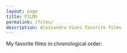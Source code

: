 ```yaml
---
layout: page
title: FILMS
permalink: /films/
description: Alessandro Vioni favorite films
---
```


My favorite films in chronological order:

<i class="fa fa-spin fa-cog fa-4x loading-films"></i>

<div class="film-wrapper">

  <div class="film" data-film="Platoon">
    <div class="film-title"></div>
    <div class="film-year"></div>
    <div class="film-genre"></div>
    <div class="film-director"></div>
    <div class="film-actors"></div>
    <div class="film-rating"></div>
    <div class="film-plot"></div>
  </div>

  <div class="film" data-film="Apocalypse Now">
    <div class="film-title"></div>
    <div class="film-year"></div>
    <div class="film-genre"></div>
    <div class="film-director"></div>
    <div class="film-actors"></div>
    <div class="film-rating"></div>
    <div class="film-plot"></div>
  </div>

  <div class="film" data-film="Shining">
    <div class="film-title"></div>
    <div class="film-year"></div>
    <div class="film-genre"></div>
    <div class="film-director"></div>
    <div class="film-actors"></div>
    <div class="film-rating"></div>
    <div class="film-plot"></div>
  </div>

  <div class="film" data-film="Star Wars: Episode VI">
    <div class="film-title"></div>
    <div class="film-year"></div>
    <div class="film-genre"></div>
    <div class="film-director"></div>
    <div class="film-actors"></div>
    <div class="film-rating"></div>
    <div class="film-plot"></div>
  </div>

  <div class="film" data-film="Star Trek">
    <div class="film-title"></div>
    <div class="film-year"></div>
    <div class="film-genre"></div>
    <div class="film-director"></div>
    <div class="film-actors"></div>
    <div class="film-rating"></div>
    <div class="film-plot"></div>
  </div>

  <div class="film" data-film="Interstellar">
    <div class="film-title"></div>
    <div class="film-year"></div>
    <div class="film-genre"></div>
    <div class="film-director"></div>
    <div class="film-actors"></div>
    <div class="film-rating"></div>
    <div class="film-plot"></div>
  </div>

  <div class="film" data-film="Blade Runner">
    <div class="film-title"></div>
    <div class="film-year"></div>
    <div class="film-genre"></div>
    <div class="film-director"></div>
    <div class="film-actors"></div>
    <div class="film-rating"></div>
    <div class="film-plot"></div>
  </div>

  <div class="film" data-film="John Wick">
    <div class="film-title"></div>
    <div class="film-year"></div>
    <div class="film-genre"></div>
    <div class="film-director"></div>
    <div class="film-actors"></div>
    <div class="film-rating"></div>
    <div class="film-plot"></div>
  </div>

  <div class="film" data-film="Taken">
    <div class="film-title"></div>
    <div class="film-year"></div>
    <div class="film-genre"></div>
    <div class="film-director"></div>
    <div class="film-actors"></div>
    <div class="film-rating"></div>
    <div class="film-plot"></div>
  </div>

  <div class="film" data-film="Wall Street">
    <div class="film-title"></div>
    <div class="film-year"></div>
    <div class="film-genre"></div>
    <div class="film-director"></div>
    <div class="film-actors"></div>
    <div class="film-rating"></div>
    <div class="film-plot"></div>
  </div>

  <div class="film" data-film="Pulp Fiction">
    <div class="film-title"></div>
    <div class="film-year"></div>
    <div class="film-genre"></div>
    <div class="film-director"></div>
    <div class="film-actors"></div>
    <div class="film-rating"></div>
    <div class="film-plot"></div>
  </div>

  <div class="film" data-film="American History X">
    <div class="film-title"></div>
    <div class="film-year"></div>
    <div class="film-genre"></div>
    <div class="film-director"></div>
    <div class="film-actors"></div>
    <div class="film-rating"></div>
    <div class="film-plot"></div>
  </div>

  <div class="film" data-film="Goodfellas">
    <div class="film-title"></div>
    <div class="film-year"></div>
    <div class="film-genre"></div>
    <div class="film-director"></div>
    <div class="film-actors"></div>
    <div class="film-rating"></div>
    <div class="film-plot"></div>
  </div>

  <div class="film" data-film="Scarface">
    <div class="film-title"></div>
    <div class="film-year"></div>
    <div class="film-genre"></div>
    <div class="film-director"></div>
    <div class="film-actors"></div>
    <div class="film-rating"></div>
    <div class="film-plot"></div>
  </div>

  <div class="film" data-film="Serpico">
    <div class="film-title"></div>
    <div class="film-year"></div>
    <div class="film-genre"></div>
    <div class="film-director"></div>
    <div class="film-actors"></div>
    <div class="film-rating"></div>
    <div class="film-plot"></div>
  </div>

  <div class="film" data-film="Carlito's way">
    <div class="film-title"></div>
    <div class="film-year"></div>
    <div class="film-genre"></div>
    <div class="film-director"></div>
    <div class="film-actors"></div>
    <div class="film-rating"></div>
    <div class="film-plot"></div>
  </div>

  <div class="film" data-film="2001 a space odyssey">
    <div class="film-title"></div>
    <div class="film-year"></div>
    <div class="film-genre"></div>
    <div class="film-director"></div>
    <div class="film-actors"></div>
    <div class="film-rating"></div>
    <div class="film-plot"></div>
  </div>

  <div class="film" data-film="Above the law">
    <div class="film-title"></div>
    <div class="film-year"></div>
    <div class="film-genre"></div>
    <div class="film-director"></div>
    <div class="film-actors"></div>
    <div class="film-rating"></div>
    <div class="film-plot"></div>
  </div>

</div>

<div class="results"></div>
